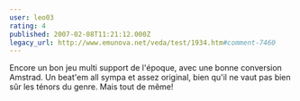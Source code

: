 ```yaml
---
user: leo03
rating: 4
published: 2007-02-08T11:21:12.000Z
legacy_url: http://www.emunova.net/veda/test/1934.htm#comment-7460
---
```

Encore un bon jeu multi support de l'époque, avec une bonne conversion Amstrad. Un beat'em all sympa et assez original, bien qu'il ne vaut pas bien sûr les ténors du genre. Mais tout de même!